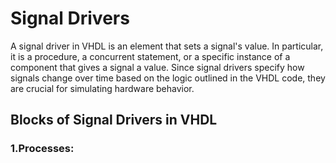 # Signal Drivers
A signal driver in VHDL is an element that sets a signal's value. In particular, it is a procedure, a concurrent statement, or a specific instance of a component that gives a signal a value. Since signal drivers specify how signals change over time based on the logic outlined in the VHDL code, they are crucial for simulating hardware behavior.
## Blocks of Signal Drivers in VHDL
### 1.Processes:
